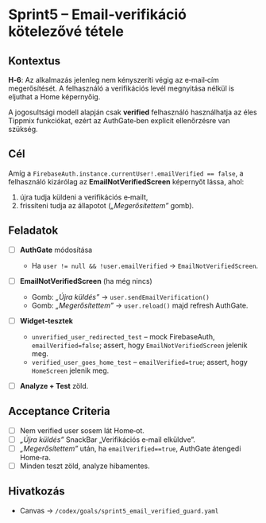# Sprint5 – Email‑verifikáció kötelezővé tétele

## Kontextus

**H‑6**: Az alkalmazás jelenleg nem kényszeríti végig az e‑mail‑cím megerősítését. A felhasználó a verifikációs levél megnyitása nélkül is eljuthat a Home képernyőig.

A jogosultsági modell alapján csak **verified** felhasználó használhatja az éles Tippmix funkciókat, ezért az AuthGate‑ben explicit ellenőrzésre van szükség.

## Cél

Amíg a `FirebaseAuth.instance.currentUser!.emailVerified == false`, a felhasználó kizárólag az **EmailNotVerifiedScreen** képernyőt lássa, ahol:

1. újra tudja küldeni a verifikációs e‑mailt,
2. frissíteni tudja az állapotot (*„Megerősítettem”* gomb).

## Feladatok

- [ ] **AuthGate** módosítása

  - Ha `user != null && !user.emailVerified` → `EmailNotVerifiedScreen`.
- [ ] **EmailNotVerifiedScreen** (ha még nincs)

  - Gomb: *„Újra küldés”* → `user.sendEmailVerification()`
  - Gomb: *„Megerősítettem”* → `user.reload()` majd refresh AuthGate.
- [ ] **Widget‑tesztek**

  - `unverified_user_redirected_test` – mock FirebaseAuth, `emailVerified=false`; assert, hogy `EmailNotVerifiedScreen` jelenik meg.
  - `verified_user_goes_home_test` – `emailVerified=true`; assert, hogy `HomeScreen` jelenik meg.
- [ ] **Analyze + Test** zöld.

## Acceptance Criteria

- [ ] Nem verified user sosem lát Home‑ot.
- [ ] *„Újra küldés”* SnackBar „Verifikációs e‑mail elküldve”.
- [ ] *„Megerősítettem”* után, ha `emailVerified==true`, AuthGate átengedi Home‑ra.
- [ ] Minden teszt zöld, analyze hibamentes.

## Hivatkozás

- Canvas → `/codex/goals/sprint5_email_verified_guard.yaml`
